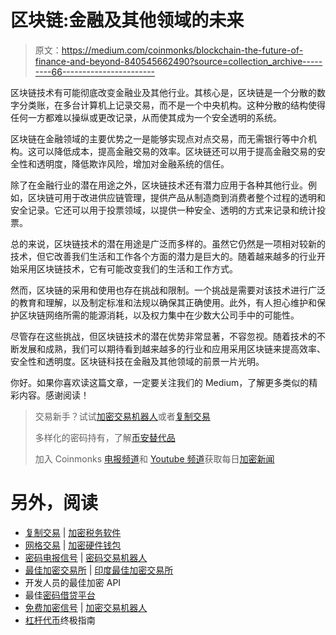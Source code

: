 # 区块链:金融及其他领域的未来

> 原文：<https://medium.com/coinmonks/blockchain-the-future-of-finance-and-beyond-840545662490?source=collection_archive---------66----------------------->

区块链技术有可能彻底改变金融业及其他行业。其核心是，区块链是一个分散的数字分类账，在多台计算机上记录交易，而不是一个中央机构。这种分散的结构使得任何一方都难以操纵或更改记录，从而使其成为一个安全透明的系统。

区块链在金融领域的主要优势之一是能够实现点对点交易，而无需银行等中介机构。这可以降低成本，提高金融交易的效率。区块链还可以用于提高金融交易的安全性和透明度，降低欺诈风险，增加对金融系统的信任。

除了在金融行业的潜在用途之外，区块链技术还有潜力应用于各种其他行业。例如，区块链可用于改进供应链管理，提供产品从制造商到消费者整个过程的透明和安全记录。它还可以用于投票领域，以提供一种安全、透明的方式来记录和统计投票。

总的来说，区块链技术的潜在用途是广泛而多样的。虽然它仍然是一项相对较新的技术，但它改善我们生活和工作各个方面的潜力是巨大的。随着越来越多的行业开始采用区块链技术，它有可能改变我们的生活和工作方式。

然而，区块链的采用和使用也存在挑战和限制。一个挑战是需要对该技术进行广泛的教育和理解，以及制定标准和法规以确保其正确使用。此外，有人担心维护和保护区块链网络所需的能源消耗，以及权力集中在少数大公司手中的可能性。

尽管存在这些挑战，但区块链技术的潜在优势非常显著，不容忽视。随着技术的不断发展和成熟，我们可以期待看到越来越多的行业和应用采用区块链来提高效率、安全性和透明度。区块链科技在金融及其他领域的前景一片光明。

你好。如果你喜欢读这篇文章，一定要关注我们的 Medium，了解更多类似的精彩内容。感谢阅读！

> 交易新手？试试[加密交易机器人](/coinmonks/crypto-trading-bot-c2ffce8acb2a)或者[复制交易](/coinmonks/top-10-crypto-copy-trading-platforms-for-beginners-d0c37c7d698c)
> 
> 多样化的密码持有，了解[币安替代品](https://coincodecap.com/binance-alternatives)
> 
> 加入 Coinmonks [电报频道](https://t.me/coincodecap)和 [Youtube 频道](https://www.youtube.com/c/coinmonks/videos)获取每日[加密新闻](http://coincodecap.com/)

# 另外，阅读

*   [复制交易](/coinmonks/top-10-crypto-copy-trading-platforms-for-beginners-d0c37c7d698c) | [加密税务软件](/coinmonks/crypto-tax-software-ed4b4810e338)
*   [网格交易](https://coincodecap.com/grid-trading) | [加密硬件钱包](/coinmonks/the-best-cryptocurrency-hardware-wallets-of-2020-e28b1c124069)
*   [密码电报信号](/coinmonks/top-3-telegram-channels-for-crypto-traders-in-2021-8385f4411ff4) | [密码交易机器人](/coinmonks/crypto-trading-bot-c2ffce8acb2a)
*   [最佳加密交易所](/coinmonks/crypto-exchange-dd2f9d6f3769) | [印度最佳加密交易所](/coinmonks/bitcoin-exchange-in-india-7f1fe79715c9)
*   开发人员的最佳加密 API
*   最佳[密码借贷平台](/coinmonks/top-5-crypto-lending-platforms-in-2020-that-you-need-to-know-a1b675cec3fa)
*   [免费加密信号](/coinmonks/free-crypto-signals-48b25e61a8da) | [加密交易机器人](/coinmonks/crypto-trading-bot-c2ffce8acb2a)
*   [杠杆代币](/coinmonks/leveraged-token-3f5257808b22)终极指南